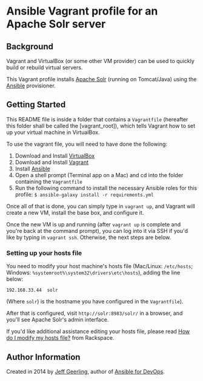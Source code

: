 # Ansible Vagrant profile for an Apache Solr server

## Background

Vagrant and VirtualBox (or some other VM provider) can be used to quickly build or rebuild virtual servers.

This Vagrant profile installs [Apache Solr](https://lucene.apache.org/solr/) (running on Tomcat/Java) using the [Ansible](http://www.ansible.com/) provisioner.

## Getting Started

This README file is inside a folder that contains a `Vagrantfile` (hereafter this folder shall be called the [vagrant_root]), which tells Vagrant how to set up your virtual machine in VirtualBox.

To use the vagrant file, you will need to have done the following:

  1. Download and Install [VirtualBox](https://www.virtualbox.org/wiki/Downloads)
  2. Download and Install [Vagrant](https://www.vagrantup.com/downloads.html)
  3. Install [Ansible](http://docs.ansible.com/ansible/latest/intro_installation.html)
  4. Open a shell prompt (Terminal app on a Mac) and cd into the folder containing the `Vagrantfile`
  5. Run the following command to install the necessary Ansible roles for this profile: `$ ansible-galaxy install -r requirements.yml`

Once all of that is done, you can simply type in `vagrant up`, and Vagrant will create a new VM, install the base box, and configure it.

Once the new VM is up and running (after `vagrant up` is complete and you're back at the command prompt), you can log into it via SSH if you'd like by typing in `vagrant ssh`. Otherwise, the next steps are below.

### Setting up your hosts file

You need to modify your host machine's hosts file (Mac/Linux: `/etc/hosts`; Windows: `%systemroot%\system32\drivers\etc\hosts`), adding the line below:

    192.168.33.44  solr

(Where `solr`) is the hostname you have configured in the `Vagrantfile`).

After that is configured, visit `http://solr:8983/solr/` in a browser, and you'll see Apache Solr's admin interface.

If you'd like additional assistance editing your hosts file, please read [How do I modify my hosts file?](https://docs.rackspace.com/support/how-to/modify-your-hosts-file) from Rackspace.

## Author Information

Created in 2014 by [Jeff Geerling](https://www.jeffgeerling.com/), author of [Ansible for DevOps](https://www.ansiblefordevops.com/).
